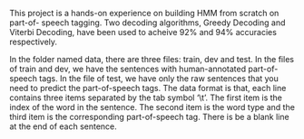This project is a hands-on experience on building HMM from scratch on part-of- speech tagging. Two decoding algorithms, Greedy Decoding and Viterbi Decoding, have been used to acheive 92% and 94% accuracies respectively.

In the folder named data, there are three files: train, dev and test. In the files of train and dev, we have the sentences with human-annotated part-of-speech tags. In the file of test, we have only the raw sentences that you need to predict the part-of-speech tags. The data format is that, each line contains three items separated by the tab symbol ‘\t’. The first item is the index of the word in the sentence. The second item is the word type and the third item is the corresponding part-of-speech tag. There is be a blank line at the end of each sentence.
